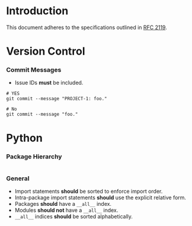 # Introduction
This document adheres to the specifications outlined in [RFC 2119](https://www.ietf.org/rfc/rfc2119.txt).

# Version Control
### Commit Messages
- Issue IDs **must** be included.
```
# YES
git commit --message "PROJECT-1: foo."

# No
git commit --message "foo."
```

# Python
### Package Hierarchy
```
```

### General
- Import statements **should** be sorted to enforce import order.
- Intra-package import statements **should** use the explicit relative form.
- Packages **should** have a `__all__` index.
- Modules **should not** have a `__all__` index.
- `__all__` indices **should** be sorted alphabetically.
